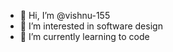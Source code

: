 - 👋 Hi, I’m @vishnu-155
- 👀 I’m interested in software design
- 🌱 I’m currently learning to code


<!---
vishnu-155/vishnu-155 is a ✨ special ✨ repository because its `README.md` (this file) appears on your GitHub profile.
You can click the Preview link to take a look at your changes.
--->
